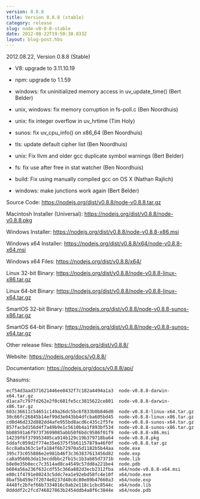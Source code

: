 ```yaml
---
version: 0.8.8
title: Version 0.8.8 (stable)
category: release
slug: node-v0-8-8-stable
date: 2012-08-22T19:50:38.833Z
layout: blog-post.hbs
---
```


2012.08.22, Version 0.8.8 (Stable)

- V8: upgrade to 3.11.10.19

- npm: upgrade to 1.1.59

- windows: fix uninitialized memory access in uv_update_time() (Bert Belder)

- unix, windows: fix memory corruption in fs-poll.c (Ben Noordhuis)

- unix: fix integer overflow in uv_hrtime (Tim Holy)

- sunos: fix uv_cpu_info() on x86_64 (Ben Noordhuis)

- tls: update default cipher list (Ben Noordhuis)

- unix: Fix llvm and older gcc duplicate symbol warnings (Bert Belder)

- fs: fix use after free in stat watcher (Ben Noordhuis)

- build: Fix using manually compiled gcc on OS X (Nathan Rajlich)

- windows: make junctions work again (Bert Belder)

Source Code: https://nodejs.org/dist/v0.8.8/node-v0.8.8.tar.gz

Macintosh Installer (Universal): https://nodejs.org/dist/v0.8.8/node-v0.8.8.pkg

Windows Installer: https://nodejs.org/dist/v0.8.8/node-v0.8.8-x86.msi

Windows x64 Installer: https://nodejs.org/dist/v0.8.8/x64/node-v0.8.8-x64.msi

Windows x64 Files: https://nodejs.org/dist/v0.8.8/x64/

Linux 32-bit Binary: https://nodejs.org/dist/v0.8.8/node-v0.8.8-linux-x86.tar.gz

Linux 64-bit Binary: https://nodejs.org/dist/v0.8.8/node-v0.8.8-linux-x64.tar.gz

SmartOS 32-bit Binary: https://nodejs.org/dist/v0.8.8/node-v0.8.8-sunos-x86.tar.gz

SmartOS 64-bit Binary: https://nodejs.org/dist/v0.8.8/node-v0.8.8-sunos-x64.tar.gz

Other release files: https://nodejs.org/dist/v0.8.8/

Website: https://nodejs.org/docs/v0.8.8/

Documentation: https://nodejs.org/docs/v0.8.8/api/

Shasums:

```
ecf54d3aad371621446ee0432f7c182a4494a1a3  node-v0.8.8-darwin-x64.tar.gz
d1aca7c797fd262e2f0c601fe5cc3815622ce801  node-v0.8.8-darwin-x86.tar.gz
603c36611c54651c149a26dc5bc6f833b0b846d0  node-v0.8.8-linux-x64.tar.gz
30c66fc26845b14ef99d3e043bb4dfcba605bd45  node-v0.8.8-linux-x86.tar.gz
cd0d46d232d882dd4afe955bd8acd6c435c2f5fe  node-v0.8.8-sunos-x64.tar.gz
857facbd156d4f7a49b9e1c5610b4a1f893bf534  node-v0.8.8-sunos-x86.tar.gz
bb08591a6f973f3699085abb50f6bdc9586f01f9  node-v0.8.8-x86.msi
14239f6f379953405ca914b129c19b379718ba64  node-v0.8.8.pkg
5ddafc059d2f774e35e6375f5b61157879a46f0f  node-v0.8.8.tar.gz
6cc8a0a363c1efa184f6b72970a5d1182b5b44aa  node.exe
395c73c055886e2e981b46f3c363837613456d82  node.exp
ca8a9560b3da13ecddbbc2fb15c1b3ab85d7371b  node.lib
b8e0e35b0ecc7c3514ad8ca4549c57dd8a221be4  node.pdb
b604a56a236f632cdf55c366a882d3ecb2312fba  x64/node-v0.8.8-x64.msi
e80c1f4791e80243c5ddc7ea1e92ebd58fc4e10f  x64/node.exe
8baf5b459e7f2074e0237d40c8c80e89b47660a3  x64/node.exp
4448fc2bfef66b7334016c0ab2e118c1cbc8544c  x64/node.lib
0ddddf2c2fcd746827863b2454ddb4a8f6c3844e  x64/node.pdb
```
